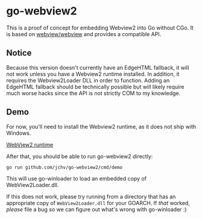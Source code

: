 # go-webview2
This is a proof of concept for embedding Webview2 into Go without CGo. It is based on [webview/webview](https://github.com/webview/webview) and provides a compatible API.

## Notice
Because this version doesn't currently have an EdgeHTML fallback, it will not work unless you have a Webview2 runtime installed. In addition, it requires the Webview2Loader DLL in order to function. Adding an EdgeHTML fallback should be technically possible but will likely require much worse hacks since the API is not strictly COM to my knowledge.

## Demo
For now, you'll need to install the Webview2 runtime, as it does not ship with Windows.

[WebView2 runtime](https://developer.microsoft.com/en-us/microsoft-edge/webview2/)

After that, you should be able to run go-webview2 directly:

```
go run github.com/jchv/go-webview2/cmd/demo
```

This will use go-winloader to load an embedded copy of WebView2Loader.dll.

If this does not work, please try running from a directory that has an appropriate copy of `WebView2Loader.dll` for your GOARCH. If _that_ worked, *please* file a bug so we can figure out what's wrong with go-winloader :)